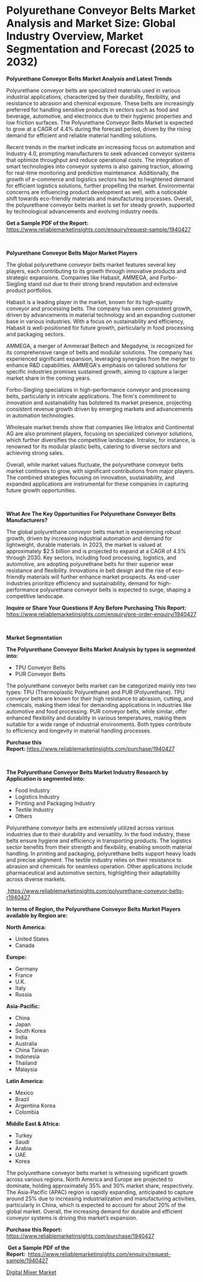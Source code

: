 <p><h1>Polyurethane Conveyor Belts Market Analysis and Market Size: Global Industry Overview, Market Segmentation and Forecast (2025 to 2032)</h1></p><p><strong>Polyurethane Conveyor Belts Market Analysis and Latest Trends</strong></p>
<p><p>Polyurethane conveyor belts are specialized materials used in various industrial applications, characterized by their durability, flexibility, and resistance to abrasion and chemical exposure. These belts are increasingly preferred for handling sensitive products in sectors such as food and beverage, automotive, and electronics due to their hygienic properties and low friction surfaces. The Polyurethane Conveyor Belts Market is expected to grow at a CAGR of 4.4% during the forecast period, driven by the rising demand for efficient and reliable material handling solutions.</p><p>Recent trends in the market indicate an increasing focus on automation and Industry 4.0, prompting manufacturers to seek advanced conveyor systems that optimize throughput and reduce operational costs. The integration of smart technologies into conveyor systems is also gaining traction, allowing for real-time monitoring and predictive maintenance. Additionally, the growth of e-commerce and logistics sectors has led to heightened demand for efficient logistics solutions, further propelling the market. Environmental concerns are influencing product development as well, with a noticeable shift towards eco-friendly materials and manufacturing processes. Overall, the polyurethane conveyor belts market is set for steady growth, supported by technological advancements and evolving industry needs.</p></p>
<p><strong>Get a Sample PDF of the Report:&nbsp;</strong> <a href="https://www.reliablemarketinsights.com/enquiry/request-sample/1940427?utm_campaign=2310&utm_medium=2&utm_source=Github&utm_content=ia&utm_term=22022025&utm_id=polyurethane-conveyor-belts">https://www.reliablemarketinsights.com/enquiry/request-sample/1940427</a></p>
<p>&nbsp;</p>
<p><strong>Polyurethane Conveyor Belts Major Market Players</strong></p>
<p><p>The global polyurethane conveyor belts market features several key players, each contributing to its growth through innovative products and strategic expansions. Companies like Habasit, AMMEGA, and Forbo-Siegling stand out due to their strong brand reputation and extensive product portfolios.</p><p>Habasit is a leading player in the market, known for its high-quality conveyor and processing belts. The company has seen consistent growth, driven by advancements in material technology and an expanding customer base in various industries. With a focus on sustainability and efficiency, Habasit is well-positioned for future growth, particularly in food processing and packaging sectors.</p><p>AMMEGA, a merger of Ammeraal Beltech and Megadyne, is recognized for its comprehensive range of belts and modular solutions. The company has experienced significant expansion, leveraging synergies from the merger to enhance R&D capabilities. AMMEGA's emphasis on tailored solutions for specific industries promises sustained growth, aiming to capture a larger market share in the coming years.</p><p>Forbo-Siegling specializes in high-performance conveyor and processing belts, particularly in intricate applications. The firm's commitment to innovation and sustainability has bolstered its market presence, projecting consistent revenue growth driven by emerging markets and advancements in automation technologies.</p><p>Wholesale market trends show that companies like Intralox and Continental AG are also prominent players, focusing on specialized conveyor solutions, which further diversifies the competitive landscape. Intralox, for instance, is renowned for its modular plastic belts, catering to diverse sectors and achieving strong sales.</p><p>Overall, while market values fluctuate, the polyurethane conveyor belts market continues to grow, with significant contributions from major players. The combined strategies focusing on innovation, sustainability, and expanded applications are instrumental for these companies in capturing future growth opportunities.</p></p>
<p>&nbsp;</p>
<p><strong>What Are The Key Opportunities For Polyurethane Conveyor Belts Manufacturers?</strong></p>
<p><p>The global polyurethane conveyor belts market is experiencing robust growth, driven by increasing industrial automation and demand for lightweight, durable materials. In 2023, the market is valued at approximately $2.5 billion and is projected to expand at a CAGR of 4.5% through 2030. Key sectors, including food processing, logistics, and automotive, are adopting polyurethane belts for their superior wear resistance and flexibility. Innovations in belt design and the rise of eco-friendly materials will further enhance market prospects. As end-user industries prioritize efficiency and sustainability, demand for high-performance polyurethane conveyor belts is expected to surge, shaping a competitive landscape.</p></p>
<p><strong>Inquire or Share Your Questions If Any Before Purchasing This Report:</strong> <a href="https://www.reliablemarketinsights.com/enquiry/pre-order-enquiry/1940427?utm_campaign=2310&utm_medium=2&utm_source=Github&utm_content=ia&utm_term=22022025&utm_id=polyurethane-conveyor-belts">https://www.reliablemarketinsights.com/enquiry/pre-order-enquiry/1940427</a></p>
<p>&nbsp;</p>
<p><strong>Market Segmentation</strong></p>
<p><strong>The Polyurethane Conveyor Belts Market Analysis by types is segmented into:</strong></p>
<p><ul><li>TPU Conveyor Belts</li><li>PUR Conveyor Belts</li></ul></p>
<p><p>The polyurethane conveyor belts market can be categorized mainly into two types: TPU (Thermoplastic Polyurethane) and PUR (Polyurethane). TPU conveyor belts are known for their high resistance to abrasion, cutting, and chemicals, making them ideal for demanding applications in industries like automotive and food processing. PUR conveyor belts, while similar, offer enhanced flexibility and durability in various temperatures, making them suitable for a wide range of industrial environments. Both types contribute to efficiency and longevity in material handling processes.</p></p>
<p><strong>Purchase this Report:&nbsp;</strong><a href="https://www.reliablemarketinsights.com/purchase/1940427?utm_campaign=2310&utm_medium=2&utm_source=Github&utm_content=ia&utm_term=22022025&utm_id=polyurethane-conveyor-belts">https://www.reliablemarketinsights.com/purchase/1940427</a></p>
<p>&nbsp;</p>
<p><strong>The Polyurethane Conveyor Belts Market Industry Research by Application is segmented into:</strong></p>
<p><ul><li>Food Industry</li><li>Logistics Industry</li><li>Printing and Packaging Industry</li><li>Textile Industry</li><li>Others</li></ul></p>
<p><p>Polyurethane conveyor belts are extensively utilized across various industries due to their durability and versatility. In the food industry, these belts ensure hygiene and efficiency in transporting products. The logistics sector benefits from their strength and flexibility, enabling smooth material handling. In printing and packaging, polyurethane belts support heavy loads and precise alignment. The textile industry relies on their resistance to abrasion and chemicals for seamless operation. Other applications include pharmaceutical and automotive sectors, highlighting their adaptability across diverse markets.</p></p>
<p><a href="https://www.reliablemarketinsights.com/polyurethane-conveyor-belts-r1940427?utm_campaign=2310&utm_medium=2&utm_source=Github&utm_content=ia&utm_term=22022025&utm_id=polyurethane-conveyor-belts">&nbsp;https://www.reliablemarketinsights.com/polyurethane-conveyor-belts-r1940427</a></p>
<p><strong>In terms of Region, the Polyurethane Conveyor Belts Market Players available by Region are:</strong></p>
<p>
    <p> <strong> North America: </strong>
        <ul>
            <li>United States</li>
            <li>Canada</li>
        </ul>
        </p> 
    <p> <strong> Europe: </strong>
        <ul>
            <li>Germany</li>
            <li>France</li>
            <li>U.K.</li>
            <li>Italy</li>
            <li>Russia</li>
        </ul>
        </p> 
    <p> <strong> Asia-Pacific: </strong>
        <ul>
            <li>China</li>
            <li>Japan</li>
            <li>South Korea</li>
            <li>India</li>
            <li>Australia</li>
            <li>China Taiwan</li>
            <li>Indonesia</li>
            <li>Thailand</li>
            <li>Malaysia</li>
        </ul>
        </p> 
    <p> <strong> Latin America: </strong>
        <ul>
            <li>Mexico</li>
            <li>Brazil</li>
            <li>Argentina Korea</li>
            <li>Colombia</li>
        </ul>
        </p> 
    <p> <strong> Middle East & Africa: </strong>
        <ul>
            <li>Turkey</li>
            <li>Saudi</li>
            <li>Arabia</li>
            <li>UAE</li>
            <li>Korea</li>
        </ul>
    </p>
    </p>
<p><p>The polyurethane conveyor belts market is witnessing significant growth across various regions. North America and Europe are projected to dominate, holding approximately 35% and 30% market share, respectively. The Asia-Pacific (APAC) region is rapidly expanding, anticipated to capture around 25% due to increasing industrialization and manufacturing activities, particularly in China, which is expected to account for about 20% of the global market. Overall, the increasing demand for durable and efficient conveyor systems is driving this market’s expansion.</p></p>
<p><strong>Purchase this Report: </strong><a href="https://www.reliablemarketinsights.com/purchase/1940427?utm_campaign=2310&utm_medium=2&utm_source=Github&utm_content=ia&utm_term=22022025&utm_id=polyurethane-conveyor-belts">https://www.reliablemarketinsights.com/purchase/1940427</a></p>
<p>&nbsp;<strong>Get a Sample PDF of the Report:&nbsp;&nbsp;</strong><a href="https://www.reliablemarketinsights.com/enquiry/request-sample/1940427?utm_campaign=2310&utm_medium=2&utm_source=Github&utm_content=ia&utm_term=22022025&utm_id=polyurethane-conveyor-belts">https://www.reliablemarketinsights.com/enquiry/request-sample/1940427</a></p>
<p><strong></strong></p>
<p><p><a href="https://github.com/yankimber90yankim/Market-Research-Report-List-1/blob/main/digital-mixer-market.md?utm_campaign=2310&utm_medium=2&utm_source=Github&utm_content=ia&utm_term=22022025&utm_id=polyurethane-conveyor-belts">Digital Mixer Market</a></p></p>